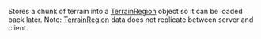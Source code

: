 Stores a chunk of terrain into a [TerrainRegion](https://developer.roblox.com/en-us/api-reference/class/TerrainRegion) object so it can be loaded back later. Note: [TerrainRegion](https://developer.roblox.com/en-us/api-reference/class/TerrainRegion) data does not replicate between server and client.